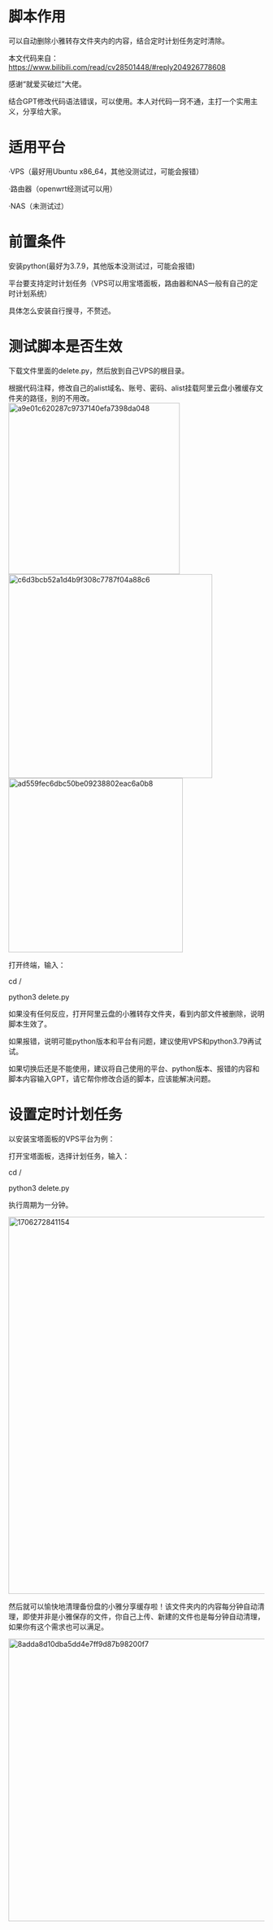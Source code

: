 # 脚本作用
可以自动删除小雅转存文件夹内的内容，结合定时计划任务定时清除。

本文代码来自：https://www.bilibili.com/read/cv28501448/#reply204926778608

感谢“就爱买破烂”大佬。

结合GPT修改代码语法错误，可以使用。本人对代码一窍不通，主打一个实用主义，分享给大家。

# 适用平台
·VPS（最好用Ubuntu x86_64，其他没测试过，可能会报错）

·路由器（openwrt经测试可以用）

·NAS（未测试过）

# 前置条件
安装python(最好为3.7.9，其他版本没测试过，可能会报错)

平台要支持定时计划任务（VPS可以用宝塔面板，路由器和NAS一般有自己的定时计划系统）

具体怎么安装自行搜寻，不赘述。

# 测试脚本是否生效

下载文件里面的delete.py，然后放到自己VPS的根目录。

根据代码注释，修改自己的alist域名、账号、密码、alist挂载阿里云盘小雅缓存文件夹的路径，别的不用改。
<img width="337" alt="a9e01c620287c9737140efa7398da048" src="https://github.com/ypq123456789/delete-xiaoya/assets/114487221/b0f1bc4d-e5ee-4722-9444-97f9f96d5fd6">
<img width="401" alt="c6d3bcb52a1d4b9f308c7787f04a88c6" src="https://github.com/ypq123456789/delete-xiaoya/assets/114487221/f844dacf-6b52-410e-9a31-abbd508ff872">
<img width="343" alt="ad559fec6dbc50be09238802eac6a0b8" src="https://github.com/ypq123456789/delete-xiaoya/assets/114487221/b1fc1070-9b19-4a35-a742-c76f5b463a7f">

打开终端，输入：

cd /

python3 delete.py

如果没有任何反应，打开阿里云盘的小雅转存文件夹，看到内部文件被删除，说明脚本生效了。

如果报错，说明可能python版本和平台有问题，建议使用VPS和python3.79再试试。

如果切换后还是不能使用，建议将自己使用的平台、python版本、报错的内容和脚本内容输入GPT，请它帮你修改合适的脚本，应该能解决问题。

# 设置定时计划任务
以安装宝塔面板的VPS平台为例：

打开宝塔面板，选择计划任务，输入：

cd /

python3 delete.py

执行周期为一分钟。

<img width="742" alt="1706272841154" src="https://github.com/ypq123456789/-/assets/114487221/8dc3e304-6cb8-43da-bcdc-c0fd9e610c4f">

然后就可以愉快地清理备份盘的小雅分享缓存啦！该文件夹内的内容每分钟自动清理，即使并非是小雅保存的文件，你自己上传、新建的文件也是每分钟自动清理，如果你有这个需求也可以满足。

<img width="556" alt="8adda8d10dba5dd4e7ff9d87b98200f7" src="https://github.com/ypq123456789/delete-xiaoya/assets/114487221/56baca26-57c6-46bb-98e9-cedae263d51d">
